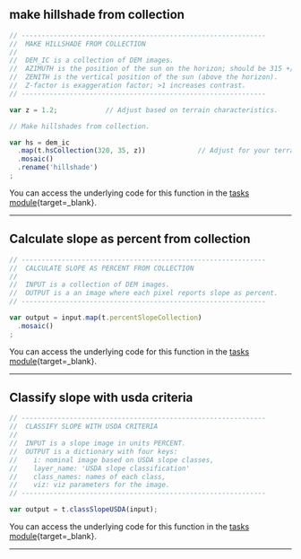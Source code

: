 ## make hillshade from collection

```js
// -------------------------------------------------------------
//  MAKE HILLSHADE FROM COLLECTION
//  
//  DEM_IC is a collection of DEM images.
//  AZIMUTH is the position of the sun on the horizon; should be 315 +/- 45.
//  ZENITH is the vertical position of the sun (above the horizon).
//  Z-factor is exaggeration factor; >1 increases contrast.
// -------------------------------------------------------------
```

```js
var z = 1.2;            // Adjust based on terrain characteristics. 

// Make hillshades from collection. 

var hs = dem_ic
  .map(t.hsCollection(320, 35, z))             // Adjust for your terrain.
  .mosaic()                                    
  .rename('hillshade')
;
```

You can access the underlying code for this function in the [tasks module][tasks-module]{target=_blank}. 

---  

## Calculate slope as percent from collection  

```js
// -------------------------------------------------------------
//  CALCULATE SLOPE AS PERCENT FROM COLLECTION  
//  
//  INPUT is a collection of DEM images.  
//  OUTPUT is a an image where each pixel reports slope as percent.
// -------------------------------------------------------------
```

```js
var output = input.map(t.percentSlopeCollection)
  .mosaic()
;
```

You can access the underlying code for this function in the [tasks module][tasks-module]{target=_blank}. 

---

## Classify slope with usda criteria  

```js
// -------------------------------------------------------------
//  CLASSIFY SLOPE WITH USDA CRITERIA  
//  
//  INPUT is a slope image in units PERCENT.  
//  OUTPUT is a dictionary with four keys:
//    i: nominal image based on USDA slope classes,
//    layer_name: 'USDA slope classification'  
//    class_names: names of each class,
//    viz: viz parameters for the image.  
// -------------------------------------------------------------
```

```js
var output = t.classSlopeUSDA(input);
```  

You can access the underlying code for this function in the [tasks module][tasks-module]{target=_blank}. 

---  


[tasks-module]: https://code.earthengine.google.com/?accept_repo=users/jhowarth/public 

[terrain-hs-ic]: ../methods/terrain.md#make-hillshade-from-collection
[terrain-percent-slope-ic]: ../methods/terrain.md#calculate-slope-as-percent-from-collection
[terrain-usda-class]: ../methods/terrain.md#classify-slope-with-usda-criteria